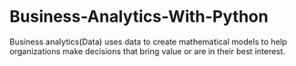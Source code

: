 # Business-Analytics-With-Python
Business analytics(Data) uses data to create mathematical models to help organizations make decisions that bring value or are in their best interest.
